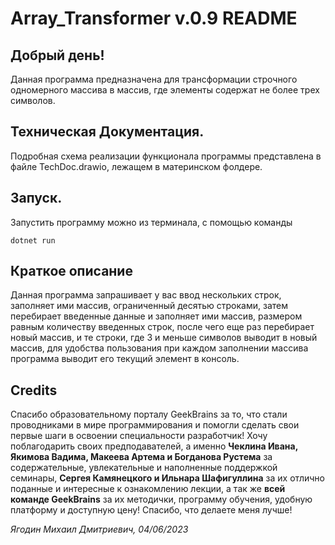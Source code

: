 # Array_Transformer v.0.9 README
## Добрый день! 

Данная программа предназначена для трансформации строчного одномерного массива в массив, где элементы содержат не более трех символов.  

## Техническая Документация.

Подробная схема реализации функционала программы представлена в файле TechDoc.drawio, лежащем в материнском фолдере.

## Запуск.

Запустить программу можно из терминала, с помощью команды 

    dotnet run

## Краткое описание

Данная программа запрашивает у вас ввод нескольких строк, заполняет ими массив, ограниченный десятью строками, затем перебирает введенные данные и заполняет ими массив, размером равным количеству введенных строк, после чего еще раз перебирает новый массив, и те строки, где 3 и меньше символов выводит в новый массив, для удобства пользования при каждом заполнении массива программа выводит его текущий элемент в консоль.

## Credits

Спасибо образовательному порталу GeekBrains за то, что стали проводниками в мире программирования и помогли сделать свои первые шаги в освоении специальности разработчик! Хочу поблагодарить своих предподавателей, а именно **Чеклина Ивана, Якимова Вадима, Макеева Артема и Богданова Рустема** за содержательные, увлекательные и наполненные поддержкой семинары, **Сергея Камянецкого и Ильнара Шафигуллина** за их отлично поданные и интересные к ознакомлению лекции, а так же **всей команде GeekBrains** за их методички, программу обучения, удобную платформу и доступную цену! Спасибо, что делаете меня лучше!

*Ягодин Михаил Дмитриевич, 04/06/2023*